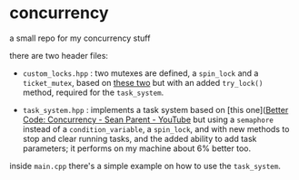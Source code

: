 # concurrency

a small repo for my concurrency stuff

there are two header files:

- `custom_locks.hpp` : two mutexes are defined, a `spin_lock` and a `ticket_mutex`, based on [these two](https://github.com/CppCon/CppCon2019/blob/master/Presentations/cpp20_synchronization_library/cpp20_synchronization_library__r2__bryce_adelstein_lelbach__cppcon_2019.pdf) but with an added `try_lock()` method, required for the `task_system`.

- `task_system.hpp` : implements a task system based on [this one]([Better Code: Concurrency - Sean Parent - YouTube](https://www.youtube.com/watch?v=zULU6Hhp42w) but using a `semaphore` instead of a `condition_variable`, a `spin_lock`, and with new methods to stop and clear running tasks, and the added ability to add task parameters; it performs on my machine about 6% better too.

inside `main.cpp` there's a simple example on how to use the `task_system`.
